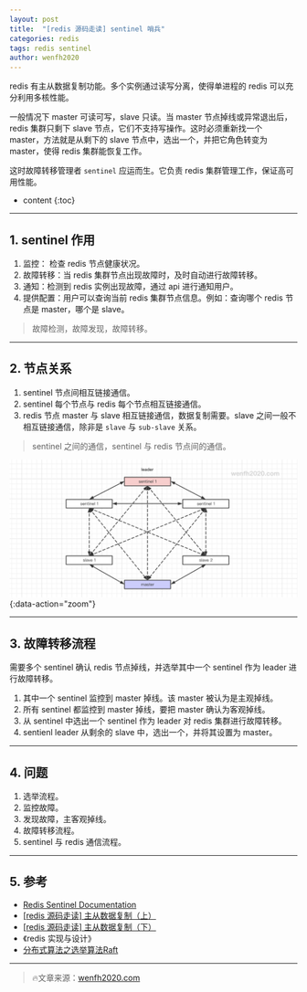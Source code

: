 ```yaml
---
layout: post
title:  "[redis 源码走读] sentinel 哨兵"
categories: redis
tags: redis sentinel
author: wenfh2020
---
```


redis 有主从数据复制功能。多个实例通过读写分离，使得单进程的 redis 可以充分利用多核性能。

一般情况下 master 可读可写，slave 只读。当 master 节点掉线或异常退出后，redis 集群只剩下 slave 节点，它们不支持写操作。这时必须重新找一个 master，方法就是从剩下的 slave 节点中，选出一个，并把它角色转变为 master，使得 redis 集群能恢复工作。

这时故障转移管理者 `sentinel` 应运而生。它负责 redis 集群管理工作，保证高可用性能。



* content
{:toc}

---

## 1. sentinel 作用

1. 监控： 检查 redis 节点健康状况。
2. 故障转移：当 redis 集群节点出现故障时，及时自动进行故障转移。
3. 通知：检测到 redis 实例出现故障，通过 api 进行通知用户。
4. 提供配置：用户可以查询当前 redis 集群节点信息。例如：查询哪个 redis 节点是 master，哪个是 slave。

> 故障检测，故障发现，故障转移。

---

## 2. 节点关系

1. sentinel 节点间相互链接通信。
2. sentinel 每个节点与 redis 每个节点相互链接通信。
3. redis 节点 master 与 slave 相互链接通信，数据复制需要。slave 之间一般不相互链接通信，除非是 `slave` 与 `sub-slave` 关系。

> sentinel 之间的通信，sentinel 与 redis 节点间的通信。

![高可用节点通信关系](/images/2020-06-06-15-48-59.png){:data-action="zoom"}

---

## 3. 故障转移流程

需要多个 sentinel 确认 redis 节点掉线，并选举其中一个 sentinel 作为 leader 进行故障转移。

1. 其中一个 sentinel 监控到 master 掉线。该 master 被认为是主观掉线。
2. 所有 sentinel 都监控到 master 掉线，要把 master 确认为客观掉线。
3. 从 sentinel 中选出一个 sentinel 作为 leader 对 redis 集群进行故障转移。
4. sentienl leader 从剩余的 slave 中，选出一个，并将其设置为 master。

---

## 4. 问题

1. 选举流程。
2. 监控故障。
3. 发现故障，主客观掉线。
4. 故障转移流程。
5. sentinel 与 redis 通信流程。

---

## 5. 参考

* [Redis Sentinel Documentation](https://redis.io/topics/sentinel)
* [[redis 源码走读] 主从数据复制（上）](https://wenfh2020.com/2020/05/17/redis-replication/)
* [[redis 源码走读] 主从数据复制（下）](https://wenfh2020.com/2020/05/31/redis-replication-next/)
* 《redis 实现与设计》
* [分布式算法之选举算法Raft](https://blog.csdn.net/cainaioaaa/article/details/79881296)

---

> 🔥文章来源：[wenfh2020.com](https://wenfh2020.com/)
